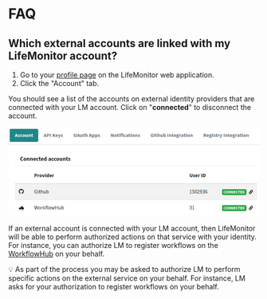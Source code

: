 # FAQ

## Which external accounts are linked with my LifeMonitor account?

1. Go to your [profile page](https://api.lifemonitor.eu/profile) on the LifeMonitor
web application.
2. Click the "Account" tab.

You should see a list of the accounts on external identity providers that are
connected with your LM account.  Click on "**connected**" to disconnect the
account.

![LM web connected accounts](./images/lm_web_connected_accounts.png)

If an external account is connected with your LM account, then LifeMonitor will
be able to perform authorized actions on that service with your identity. For
instance, you can authorize LM to register workflows on the
[WorkflowHub](https://workflowhub.eu) on your behalf.

:bulb: As part of the process you may be asked to authorize LM to perform
specific actions on the external service on your behalf.  For instance, LM asks
for your authorization to register workflows on your behalf.
